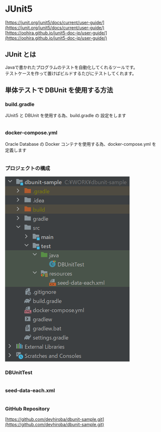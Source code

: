# JUnit5
[https://junit.org/junit5/docs/current/user-guide/](https://junit.org/junit5/docs/current/user-guide/)  
[https://oohira.github.io/junit5-doc-jp/user-guide/](https://oohira.github.io/junit5-doc-jp/user-guide/)

## JUnit とは
Javaで書かれたプログラムのテストを自動化してくれるツールです。  
テストケースを作って置けばビルドするたびにテストしてくれます。

## 単体テストで DBUnit を使用する方法

### build.gradle
JUnit5 と DBUnit を使用する為、build.gradle の 設定をします
```

```

### docker-compose.yml
Oracle Database の Docker コンテナを使用する為、docker-compose.yml を定義します
```

```

### プロジェクトの構成
![Test Image 3](/resource/image/dbunit-sample-image.png)

### DBUnitTest
```

```

### seed-data-each.xml
```

```

### GitHub Repository
[https://github.com/devhiroba/dbunit-sample.git](https://github.com/devhiroba/dbunit-sample.git)
